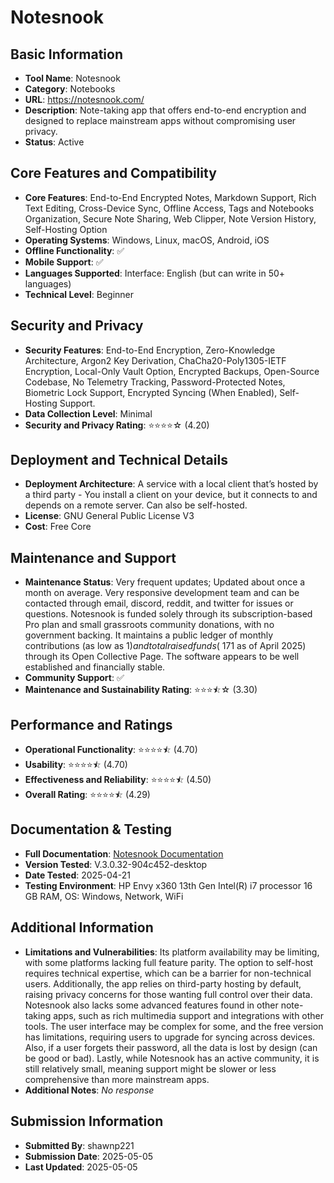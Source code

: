# Notesnook

## Basic Information
- **Tool Name**: Notesnook
- **Category**: Notebooks
- **URL**: https://notesnook.com/
- **Description**: Note-taking app that offers end-to-end encryption and designed to replace mainstream apps without compromising user privacy.
- **Status**: Active

## Core Features and Compatibility
- **Core Features**: End-to-End Encrypted Notes, Markdown Support, Rich Text Editing, Cross-Device Sync, Offline Access, Tags and Notebooks Organization, Secure Note Sharing, Web Clipper, Note Version History, Self-Hosting Option
- **Operating Systems**: Windows, Linux, macOS, Android, iOS
- **Offline Functionality**: ✅
- **Mobile Support**: ✅
- **Languages Supported**: Interface: English (but can write in 50+ languages)
- **Technical Level**: Beginner

## Security and Privacy
- **Security Features**: End-to-End Encryption, Zero-Knowledge Architecture, Argon2 Key Derivation, ChaCha20-Poly1305-IETF Encryption, Local-Only Vault Option, Encrypted Backups, Open-Source Codebase, No Telemetry Tracking, Password-Protected Notes, Biometric Lock Support, Encrypted Syncing (When Enabled), Self-Hosting Support.
- **Data Collection Level**: Minimal
- **Security and Privacy Rating**: ⭐⭐⭐⭐☆ (4.20)

## Deployment and Technical Details
- **Deployment Architecture**: A service with a local client that’s hosted by a third party - You install a client on your device, but it connects to and depends on a remote server. Can also be self-hosted.
- **License**: GNU General Public License V3
- **Cost**: Free Core

## Maintenance and Support
- **Maintenance Status**: Very frequent updates; Updated about once a month on average. Very responsive development team and can be contacted through email, discord, reddit, and twitter for issues or questions. Notesnook is funded solely through its subscription-based Pro plan and small grassroots community donations, with no government backing. It maintains a public ledger of monthly contributions (as low as $1) and total raised funds (~$171 as of April 2025) through its Open Collective Page. The software appears to be well established and financially stable.
- **Community Support**: ✅
- **Maintenance and Sustainability Rating**: ⭐⭐⭐⯪☆ (3.30)

## Performance and Ratings
- **Operational Functionality**: ⭐⭐⭐⭐⯪ (4.70)
- **Usability**: ⭐⭐⭐⭐⯪ (4.70)
- **Effectiveness and Reliability**: ⭐⭐⭐⭐⯪ (4.50)
- **Overall Rating**: ⭐⭐⭐⭐⯪ (4.29)

## Documentation & Testing
- **Full Documentation**: [Notesnook Documentation](https://github.com/user-attachments/files/20034420/Notesnook.Analysis.pdf)
- **Version Tested**: V.3.0.32-904c452-desktop
- **Date Tested**: 2025-04-21
- **Testing Environment**: HP Envy x360 13th Gen Intel(R) i7 processor 16 GB RAM, OS: Windows, Network, WiFi

## Additional Information
- **Limitations and Vulnerabilities**: Its platform availability may be limiting, with some platforms lacking full feature parity. The option to self-host requires technical expertise, which can be a barrier for non-technical users. Additionally, the app relies on third-party hosting by default, raising privacy concerns for those wanting full control over their data. Notesnook also lacks some advanced features found in other note-taking apps, such as rich multimedia support and integrations with other tools. The user interface may be complex for some, and the free version has limitations, requiring users to upgrade for syncing across devices. Also, if a user forgets their password, all the data is lost by design (can be good or bad). Lastly, while Notesnook has an active community, it is still relatively small, meaning support might be slower or less comprehensive than more mainstream apps.
- **Additional Notes**: _No response_

## Submission Information
- **Submitted By**: shawnp221
- **Submission Date**: 2025-05-05
- **Last Updated**: 2025-05-05
